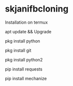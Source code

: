 # skjanifbcloning

Installation on termux

apt update && Upgrade


pkg install python


pkg install git


pkg install python2


pip install requests


pip install mechanize
